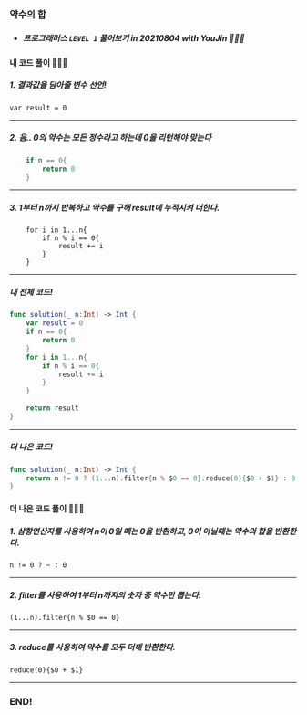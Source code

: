 ### 약수의 합

- ##### 프로그래머스 ```LEVEL 1``` 풀어보기 in 20210804 with YouJin 👩🏻‍💻

#### 내 코드 풀이 👩🏻‍💻

##### 1. 결과값을 담아줄 변수 선언!
```var result = 0```
***
##### 2. 음.. 0의 약수는 모든 정수라고 하는데 0을 리턴해야 맞는다 
```swift
    if n == 0{
        return 0
    }
```
***
##### 3. 1부터 n까지 반복하고 약수를 구해 result에 누적시켜 더한다.
```
    for i in 1...n{
        if n % i == 0{
            result += i
        }
    }
```


***
##### 내 전체 코드!
```swift
func solution(_ n:Int) -> Int {
    var result = 0
    if n == 0{
        return 0
    }
    for i in 1...n{
        if n % i == 0{
            result += i
        }
    }
    
    return result
}
```
***
##### 더 나은 코드!
```swift
func solution(_ n:Int) -> Int {
    return n != 0 ? (1...n).filter{n % $0 == 0}.reduce(0){$0 + $1} : 0
}
```

#### 더 나은 코드 풀이 👩🏻‍💻

##### 1. 삼항연산자를 사용하여 n이 0일 때는 0을 반환하고, 0이 아닐때는 약수의 합을 반환한다.
```n != 0 ? ~ : 0```
***


##### 2. filter를 사용하여 1부터 n까지의 숫자 중 약수만 뽑는다.
```(1...n).filter{n % $0 == 0}```
***


##### 3. reduce를 사용하여 약수를 모두 더해 반환한다.
```reduce(0){$0 + $1}```
***


### END!
